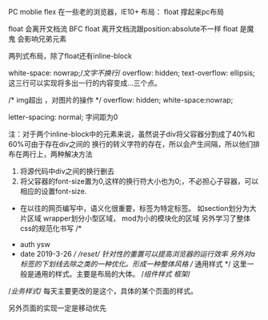 PC moblie
flex 在一些老的浏览器，IE10+
布局： float 撑起来pc布局

float 会离开文档流
BFC
float 离开文档流跟position:absolute不一样
float 是魔鬼 会影响兄弟元素

两列式布局，除了float还有inline-block

white-space: nowrap;/*文字不换行*/
    overflow: hidden;
    text-overflow: ellipsis;
这三行可以实现将多出一行的内容变成...三个点。

 /* img超出 ，对图片的操作    */
    overflow: hidden;
    white-space:nowrap;

letter-spacing: normal; 字间距为0

注：对于两个inline-block中的元素来说，虽然说子div将父容器分割成了40%和60%可由于存在div之间的
换行的转义字符的存在，所以会产生间隔，所以他们排布在两行上，两种解决方法
1. 将源代码中div之间的换行删去
2. 将父容器的font-size置为0,这样的换行符大小也为0;，不必担心子容器，可以相应的设置font-size.

- 在以往的网页编写中，语义化很重要，标签为特定标签。
如section划分为大片区域
wrapper划分小型区域，
mod为小的模块化的区域
另外学习了整体css的规范化书写
/*
 * auth ysw
 * date 2019-3-26
 */
/*reset*/
针对性的重置可以提高浏览器的运行效率
另外对a标签的下划线去除之类的一种优化。形成一种整体风格
  /* 通用样式 */
这里一般是通用的样式。主要是布局的大体。
/*组件样式  框架*/

  /*业务样式*/
每天主要更改的是这个，具体的某个页面的样式。

另外页面的实现一定是移动优先